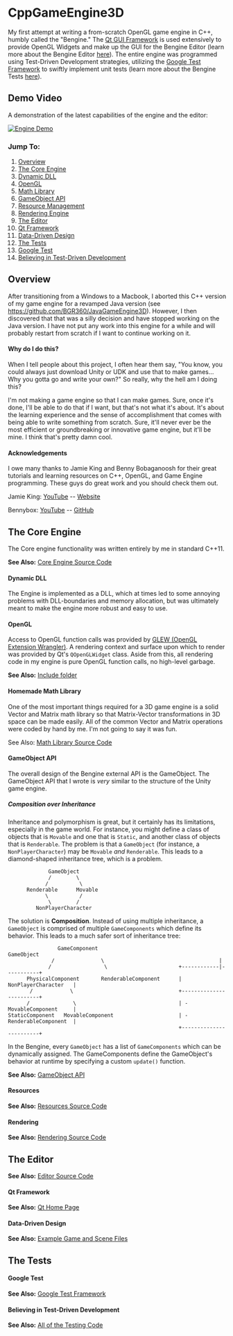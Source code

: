 # CppGameEngine3D

My first attempt at writing a from-scratch OpenGL game engine in C++, humbly called the "Bengine." The [Qt GUI Framework](http://www.qt.io/) is used extensively to provide OpenGL Widgets and make up the GUI for the Bengine Editor (learn more about the Bengine Editor [here](#the-editor)). The entire engine was programmed using Test-Driven Development strategies, utilizing the [Google Test Framework](https://github.com/google/googletest) to swiftly implement unit tests (learn more about the Bengine Tests [here](#the-tests)).

## Demo Video

A demonstration of the latest capabilities of the engine and the editor:

[![Engine Demo](http://img.youtube.com/vi/y3qQZIfqHEo/0.jpg)](http://www.youtube.com/watch?v=y3qQZIfqHEo)

### Jump To:

1. [Overview](#overview)
2. [The Core Engine](#the-core-engine)
  1. [Dynamic DLL](#dynamic-dll)
  2. [OpenGL](#opengl)
  3. [Math Library](#homemade-math-library)
  4. [GameObject API](#gameobject-api)
  5. [Resource Management](#resources)
  6. [Rendering Engine](#rendering)
3. [The Editor](#the-editor)
  1. [Qt Framework](#qt-framework)
  2. [Data-Driven Design](#data-driven-design)
4. [The Tests](#the-tests)
  1. [Google Test](#google-test)
  2. [Believing in Test-Driven Development](#believing-in-test-driven-development)

## Overview

After transitioning from a Windows to a Macbook, I aborted this C++ version of my game engine for a revamped Java version (see https://github.com/BGR360/JavaGameEngine3D). However, I then discovered that that was a silly decision and have stopped working on the Java version. I have not put any work into this engine for a while and will probably restart from scratch if I want to continue working on it.

#### Why do I do this?
When I tell people about this project, I often hear them say, "You know, you could always just download Unity or UDK and use that to make games... Why you gotta go and write your own?" So really, why the hell am I doing this?

I'm not making a game engine so that I can make games. Sure, once it's done, I'll be able to do that if I want, but that's not what it's about. It's about the learning experience and the sense of accomplishment that comes with being able to write something from scratch. Sure, it'll never ever be the most efficient or groundbreaking or innovative game engine, but it'll be mine. I think that's pretty damn cool.

#### Acknowledgements

I owe many thanks to Jamie King and Benny Bobaganoosh for their great tutorials and learning resources on C++, OpenGL, and Game Engine programming. These guys do great work and you should check them out.

Jamie King:  [YouTube](https://m.youtube.com/user/1kingja?) -- [Website](http://www.computersciencevideos.com)

Bennybox:  [YouTube](https://m.youtube.com/user/thebennybox?) -- [GitHub](https://github.com/BennyQBD?tab=repositories)

## The Core Engine

The Core engine functionality was written entirely by me in standard C++11.

**See Also:** [Core Engine Source Code](GameEngine/src)

#### Dynamic DLL

The Engine is implemented as a DLL, which at times led to some annoying problems with DLL-boundaries and memory allocation, but was ultimately meant to make the engine more robust and easy to use.

#### OpenGL

Access to OpenGL function calls was provided by [GLEW (OpenGL Extension Wrangler)](http://glew.sourceforge.net/). A rendering context and surface upon which to render was provided by Qt's `QOpenGLWidget` class. Aside from this, all rendering code in my engine is pure OpenGL function calls, no high-level garbage.

**See Also:** [Include folder](GameEngine/include)

#### Homemade Math Library

One of the most important things required for a 3D game engine is a solid Vector and Matrix math library so that Matrix-Vector transformations in 3D space can be made easily. All of the common Vector and Matrix operations were coded by hand by me. I'm not going to say it was fun.

See Also: [Math Library Source Code](GameEngine/src/math)

#### GameObject API

The overall design of the Bengine external API is the GameObject. The GameObject API that I wrote is *very* similar to the structure of the Unity game engine.

##### Composition over Inheritance

Inheritance and polymorphism is great, but it certainly has its limitations, especially in the game world. For instance, you might define a class of objects that is `Movable` and one that is `Static`, and another class of objects that is `Renderable`. The problem is that a `GameObject` (for instance, a `NonPlayerCharacter`) may be `Movable` *and* `Renderable`. This leads to a diamond-shaped inheritance tree, which is a problem.

```
             GameObject
             /        \
            /          \
      Renderable      Movable
            \          /
             \        /
         NonPlayerCharacter
```

The solution is **Composition**. Instead of using multiple inheritance, a `GameObject` is comprised of multiple `GameComponents` which define its behavior. This leads to a much safer sort of inheritance tree:

```
                GameComponent                                   GameObject
              /               \                                     |
             /                 \                       +------------|-----------+
      PhysicalComponent       RenderableComponent      |   NonPlayerCharacter   |
       /            \                                  +------------------------+
      /              \                                 | - MovableComponent     |
StaticComponent   MovableComponent                     | - RenderableComponent  |
                                                       +------------------------+
```

In the Bengine, every `GameObject` has a list of `GameComponents` which can be dynamically assigned. The GameComponents define the GameObject's behavior at runtime by specifying a custom `update()` function.

**See Also:** [GameObject API](GameEngine/src/core/GameObject.h)

#### Resources

**See Also:** [Resources Source Code](GameEngine/src/resources)

#### Rendering

**See Also:** [Rendering Source Code](GameEngine/src/rendering)

## The Editor

**See Also:** [Editor Source Code](GameEngineEditor)

#### Qt Framework

**See Also:** [Qt Home Page](http://qt.io)

#### Data-Driven Design

**See Also:** [Example Game and Scene Files](TestGame/res/game)

## The Tests

#### Google Test

**See Also:** [Google Test Framework](https://github.com/google/googletest)

#### Believing in Test-Driven Development

**See Also:** [All of the Testing Code](GameEngineTests/src/tests)
